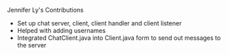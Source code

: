 Jennifer Ly's Contributions
* Set up chat server, client, client handler and client listener
* Helped with adding usernames
* Integrated ChatClient.java into Client.java form to send out messages to the server
